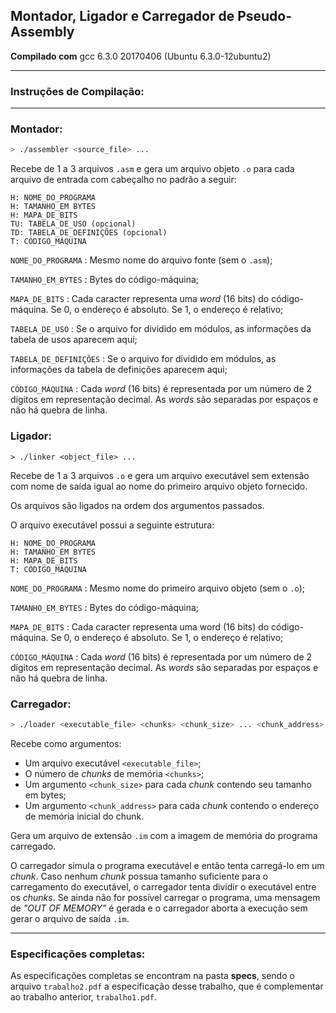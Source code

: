## **Montador, Ligador e Carregador de Pseudo-Assembly**

**Compilado com** gcc 6.3.0 20170406 (Ubuntu 6.3.0-12ubuntu2)

***

### **Instruções de Compilação:**


***

### **Montador:**

```bash
> ./assembler <source_file> ...
```


Recebe de 1 a 3 arquivos `.asm` e gera um arquivo objeto `.o` para cada arquivo de entrada com cabeçalho no padrão a seguir:

```
H: NOME_DO_PROGRAMA
H: TAMANHO_EM BYTES
H: MAPA_DE_BITS
TU: TABELA_DE_USO (opcional)
TD: TABELA_DE_DEFINIÇÕES (opcional)
T: CÓDIGO_MÁQUINA
```

`NOME_DO_PROGRAMA` : Mesmo nome do arquivo fonte (sem o `.asm`);

`TAMANHO_EM_BYTES` : Bytes do código-máquina;

`MAPA_DE_BITS` : Cada caracter representa uma *word* (16 bits) do código-máquina. Se 0, o endereço é absoluto. Se 1, o endereço é relativo;

`TABELA_DE_USO` : Se o arquivo for dividido em módulos, as informações da tabela de usos aparecem aqui;

`TABELA_DE_DEFINIÇÕES` : Se o arquivo for dividido em módulos, as informações da tabela de definições aparecem aqui;

`CÓDIGO_MÁQUINA` : Cada *word* (16 bits) é representada por um número de 2 dígitos em representação decimal. As *words* são separadas por espaços e não há quebra de linha.


### **Ligador:**

```
> ./linker <object_file> ...
```

Recebe de 1 a 3 arquivos `.o` e gera um arquivo executável sem extensão com nome de saída igual ao nome do primeiro arquivo objeto fornecido.

Os arquivos são ligados na ordem dos argumentos passados.

O arquivo executável possui a seguinte estrutura:
```
H: NOME_DO_PROGRAMA
H: TAMANHO_EM BYTES
H: MAPA_DE_BITS
T: CÓDIGO_MÁQUINA
```

`NOME_DO_PROGRAMA` : Mesmo nome do primeiro arquivo objeto (sem o `.o`);

`TAMANHO_EM_BYTES` : Bytes do código-máquina;

`MAPA_DE_BITS` : Cada caracter representa uma word (16 bits) do código-máquina. Se 0, o endereço é absoluto. Se 1, o endereço é relativo;

`CÓDIGO_MÁQUINA` : Cada *word* (16 bits) é representada por um número de 2 dígitos em representação decimal. As *words* são separadas por espaços e não há quebra de linha.


### **Carregador:**

```bash
> ./loader <executable_file> <chunks> <chunk_size> ... <chunk_address> ...
```

Recebe como argumentos:
- Um arquivo executável `<executable_file>`;
- O número de *chunks* de memória `<chunks>`;
- Um argumento `<chunk_size>` para cada *chunk* contendo seu tamanho em bytes;
- Um argumento `<chunk_address>` para cada *chunk* contendo o endereço de memória inicial do chunk.

Gera um arquivo de extensão `.im` com a imagem de memória do programa carregado.

O carregador simula o programa executável e então tenta carregá-lo em um *chunk*. Caso nenhum *chunk* possua tamanho suficiente para o carregamento do executável, o carregador tenta dividir o executável entre os *chunks*. Se ainda não for possível carregar o programa, uma mensagem de *"OUT OF MEMORY"* é gerada e o carregador aborta a execução sem gerar o arquivo de saída `.im`.


***

### **Especificações completas:**

As especificações completas se encontram na pasta **specs**, sendo o arquivo `trabalho2.pdf` a especificação desse trabalho, que é complementar ao trabalho anterior, `trabalho1.pdf`.
